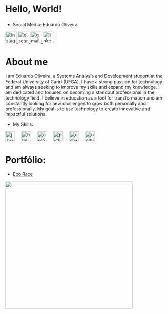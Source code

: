 <h1 align="left">Hello, World!</h1>

### 
 * Social Media: Eduardo Oliveira
<div align="left">
  <a href="hhttps://www.instagram.com/edu.ollvr/" target="_blank">
    <img src="https://img.shields.io/static/v1?message=Instagram&logo=instagram&label=&color=E4405F&logoColor=white&labelColor=&style=for-the-badge" height="35" alt="instagram logo"  />
  </a>
  <a href="https://discordapp.com/users/seu_usuario" target="_blank">
    <img src="https://img.shields.io/static/v1?message=Discord&logo=discord&label=&color=7289DA&logoColor=white&labelColor=&style=for-the-badge" height="35" alt="discord logo"  />
  </a>
  <a href="mailto:seuemail@gmail.com" target="_blank">
    <img src="https://img.shields.io/static/v1?message=Gmail&logo=gmail&label=&color=D14836&logoColor=white&labelColor=&style=for-the-badge" height="35" alt="gmail logo"  />
  </a>
  <a href="wwww.linkedin.com/in/eduardo-oliveira-87b390238" target="_blank">
    <img src="https://img.shields.io/static/v1?message=LinkedIn&logo=linkedin&label=&color=0077B5&logoColor=white&labelColor=&style=for-the-badge" height="35" alt="linkedin logo"  />
  </a>
</div>

###
<h1 align="left">About me</h1>
<p>I am Eduardo Oliveira, a Systems Analysis and Development student at the Federal University of Cariri (UFCA). I have a strong passion for technology and am always seeking to improve my skills and expand my knowledge. I am dedicated and focused on becoming a standout professional in the technology field. I believe in education as a tool for transformation and am constantly looking for new challenges to grow both personally and professionally. My goal is to use technology to create innovative and impactful solutions.</p>

* My Skills:
<div align="left">
  <img src="https://cdn.jsdelivr.net/gh/devicons/devicon/icons/javascript/javascript-original.svg" height="30" alt="javascript logo"  />
  <img width="12" />
  <img src="https://cdn.jsdelivr.net/gh/devicons/devicon/icons/html5/html5-original.svg" height="30" alt="html5 logo"  />
  <img width="12" />
  <img src="https://cdn.jsdelivr.net/gh/devicons/devicon/icons/css3/css3-original.svg" height="30" alt="css3 logo"  />
  <img width="12" />
  <img src="https://cdn.jsdelivr.net/gh/devicons/devicon/icons/python/python-original.svg" height="30" alt="python logo"  />
  <img width="12" />
  <img src="https://cdn.jsdelivr.net/gh/devicons/devicon/icons/csharp/csharp-original.svg" height="30" alt="csharp logo"  />
  <img width="12" />
  <img src="https://cdn.jsdelivr.net/gh/devicons/devicon/icons/unity/unity-original.svg" height="30" alt="unity logo"  />
</div>

###
# Portfólio:
* [Eco Race]()
<div align="left">
  <img height="397" src="https://i.giphy.com/media/v1.Y2lkPTc5MGI3NjExN2dheHo3cHhjenQ2b2Z2OG1jMHplczdjdGZhaXl1ZHlqaDBrNG42biZlcD12MV9pbnRlcm5hbF9naWZfYnlfaWQmY3Q9Zw/IuVFGSQZTd6TK/giphy.gif"  />
</div>
